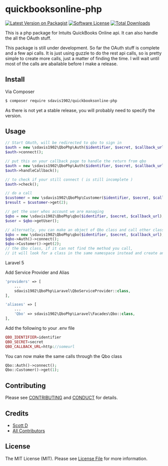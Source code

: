 # quickbooksonline-php

[![Latest Version on Packagist][ico-version]][link-packagist]
[![Software License][ico-license]](LICENSE.md)
[![Total Downloads][ico-downloads]][link-downloads]

This is a php package for Intuits QuickBooks Online api.  It can also handle the all the OAuth stuff.

This package is still under development.  So far the OAuth stuff is complete and a few api calls.  It is just using guzzle to do the rest api calls, so is pretty simple to create more calls, just a matter of finding the time.  I will wait until most of the calls are abailable before I make a release.

## Install

Via Composer

``` bash
$ composer require sdavis1902/quickbooksonline-php
```

As there is not yet a stable release, you will probably need to specify the version.

## Usage

``` php
// Start OAuth, will be redirected to qbo to sign in
$auth = new \sdavis1902\QboPhp\Auth($identifier, $secret, $callback_url);
$auth->connect();

// put this on your callback page to handle the return from qbo
$auth = new \sdavis1902\QboPhp\Auth($identifier, $secret, $callback_url);
$auth->handleCallback();

// to check if your still connect ( is still incomplete )
$auth->check();

// do a call
$customer = new \sdavis1902\QboPhp\Customer($identifier, $secret, $callback_url);
$result = $customer->get(2);

// get the user whos account we are managing
$qbo = new \sdavis1902\QboPhp\qbo($identifier, $secret, $callback_url);
$user = $qbo->getUser();

// alternatly, you can make an object of Qbo class and call other classes through it like this
$qbo = new \sdavis1902\QboPhp\qbo($identifier, $secret, $callback_url);
$qbo->Auth()->connect();
$qbo->Customer()->get(2);
// the Qbo class, if it can not find the method you call, 
// it will look for a class in the same namespace instead and create an object if it finds one
```

Laravel 5

Add Service Provider and Alias

``` php
'providers' => [
    ... 
    sdavis1902\QboPhp\Laravel\QboServiceProvider::class,
],
```

``` php
'aliases' => [
    ... 
    'Qbo' => sdavis1902\QboPhp\Laravel\Facades\Qbo::class,
],
```

Add the following to your .env file

``` php
QBO_IDENTIFIER=identifier
QBO_SECRET=secret
QBO_CALLBACK_URL=http://someurl
```

You can now make the same calls through the Qbo class

``` php
Qbo::Auth()->connect();
Qbo::Customer()->get(1);
```

## Contributing

Please see [CONTRIBUTING](CONTRIBUTING.md) and [CONDUCT](CONDUCT.md) for details.

## Credits

- [Scott D][link-author]
- [All Contributors][link-contributors]

## License

The MIT License (MIT). Please see [License File](LICENSE.md) for more information.

[ico-version]: https://img.shields.io/packagist/v/sdavis1902/qbo-laravel.svg?style=flat-square
[ico-license]: https://img.shields.io/badge/license-MIT-brightgreen.svg?style=flat-square
[ico-travis]: https://img.shields.io/travis/sdavis1902/qbo-laravel/master.svg?style=flat-square
[ico-scrutinizer]: https://img.shields.io/scrutinizer/coverage/g/sdavis1902/qbo-laravel.svg?style=flat-square
[ico-code-quality]: https://img.shields.io/scrutinizer/g/sdavis1902/qbo-laravel.svg?style=flat-square
[ico-downloads]: https://img.shields.io/packagist/dt/sdavis1902/qbo-laravel.svg?style=flat-square

[link-packagist]: https://packagist.org/packages/sdavis1902/qbo-laravel
[link-travis]: https://travis-ci.org/sdavis1902/qbo-laravel
[link-scrutinizer]: https://scrutinizer-ci.com/g/sdavis1902/qbo-laravel/code-structure
[link-code-quality]: https://scrutinizer-ci.com/g/sdavis1902/qbo-laravel
[link-downloads]: https://packagist.org/packages/sdavis1902/qbo-laravel
[link-author]: https://github.com/sdavis1902
[link-contributors]: ../../contributors
